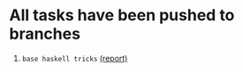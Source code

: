 # All tasks have been pushed to branches
1. `base haskell tricks` [(report)](https://github.com/kotushkens/FunctionalProgramming/tree/lab-1)
